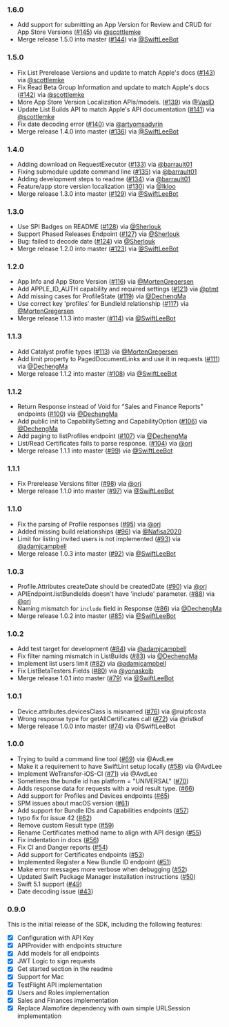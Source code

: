 ### 1.6.0
- Add support for submitting an App Version for Review and CRUD for App Store Versions ([#145](https://github.com/AvdLee/appstoreconnect-swift-sdk/pull/145)) via [@scottlemke](https://github.com/scottlemke)
- Merge release 1.5.0 into master ([#144](https://github.com/AvdLee/appstoreconnect-swift-sdk/pull/144)) via [@SwiftLeeBot](https://github.com/SwiftLeeBot)

### 1.5.0
- Fix List Prerelease Versions and update to match Apple's docs ([#143](https://github.com/AvdLee/appstoreconnect-swift-sdk/pull/143)) via [@scottlemke](https://github.com/scottlemke)
- Fix Read Beta Group Information and update to match Apple's docs ([#142](https://github.com/AvdLee/appstoreconnect-swift-sdk/pull/142)) via [@scottlemke](https://github.com/scottlemke)
- More App Store Version Localization APIs/models. ([#139](https://github.com/AvdLee/appstoreconnect-swift-sdk/pull/139)) via [@VaslD](https://github.com/VaslD)
- Update List Builds API to match Apple's API documentation ([#141](https://github.com/AvdLee/appstoreconnect-swift-sdk/pull/141)) via [@scottlemke](https://github.com/scottlemke)
- Fix date decoding error ([#140](https://github.com/AvdLee/appstoreconnect-swift-sdk/pull/140)) via [@artyomsadyrin](https://github.com/artyomsadyrin)
- Merge release 1.4.0 into master ([#136](https://github.com/AvdLee/appstoreconnect-swift-sdk/pull/136)) via [@SwiftLeeBot](https://github.com/SwiftLeeBot)

### 1.4.0
- Adding download on RequestExecutor ([#133](https://github.com/AvdLee/appstoreconnect-swift-sdk/pull/133)) via [@barrault01](https://github.com/barrault01)
- Fixing submodule update command line ([#135](https://github.com/AvdLee/appstoreconnect-swift-sdk/pull/135)) via [@barrault01](https://github.com/barrault01)
- Adding development steps to readme ([#134](https://github.com/AvdLee/appstoreconnect-swift-sdk/pull/134)) via [@barrault01](https://github.com/barrault01)
- Feature/app store version localization ([#130](https://github.com/AvdLee/appstoreconnect-swift-sdk/pull/130)) via [@Ikloo](https://github.com/Ikloo)
- Merge release 1.3.0 into master ([#129](https://github.com/AvdLee/appstoreconnect-swift-sdk/pull/129)) via [@SwiftLeeBot](https://github.com/SwiftLeeBot)

### 1.3.0
- Use SPI Badges on README ([#128](https://github.com/AvdLee/appstoreconnect-swift-sdk/pull/128)) via [@Sherlouk](https://github.com/Sherlouk)
- Support Phased Releases Endpoint ([#127](https://github.com/AvdLee/appstoreconnect-swift-sdk/pull/127)) via [@Sherlouk](https://github.com/Sherlouk)
- Bug: failed to decode date ([#124](https://github.com/AvdLee/appstoreconnect-swift-sdk/issues/124)) via [@Sherlouk](https://github.com/Sherlouk)
- Merge release 1.2.0 into master ([#123](https://github.com/AvdLee/appstoreconnect-swift-sdk/pull/123)) via [@SwiftLeeBot](https://github.com/SwiftLeeBot)

### 1.2.0
- App Info and App Store Version ([#116](https://github.com/AvdLee/appstoreconnect-swift-sdk/pull/116)) via [@MortenGregersen](https://github.com/MortenGregersen)
- Add APPLE_ID_AUTH capability and required settings ([#121](https://github.com/AvdLee/appstoreconnect-swift-sdk/pull/121)) via [@ptmt](https://github.com/ptmt)
- Add missing cases for ProfileState ([#119](https://github.com/AvdLee/appstoreconnect-swift-sdk/pull/119)) via [@DechengMa](https://github.com/DechengMa)
- Use correct key 'profiles' for BundleId relationship ([#117](https://github.com/AvdLee/appstoreconnect-swift-sdk/pull/117)) via [@MortenGregersen](https://github.com/MortenGregersen)
- Merge release 1.1.3 into master ([#114](https://github.com/AvdLee/appstoreconnect-swift-sdk/pull/114)) via [@SwiftLeeBot](https://github.com/SwiftLeeBot)

### 1.1.3
- Add Catalyst profile types ([#113](https://github.com/AvdLee/appstoreconnect-swift-sdk/pull/113)) via [@MortenGregersen](https://github.com/MortenGregersen)
- Add limit property to PagedDocumentLinks and use it in requests ([#111](https://github.com/AvdLee/appstoreconnect-swift-sdk/pull/111)) via [@DechengMa](https://github.com/DechengMa)
- Merge release 1.1.2 into master ([#108](https://github.com/AvdLee/appstoreconnect-swift-sdk/pull/108)) via [@SwiftLeeBot](https://github.com/SwiftLeeBot)

### 1.1.2
- Return Response instead of Void for "Sales and Finance Reports" endpoints ([#100](https://github.com/AvdLee/appstoreconnect-swift-sdk/issues/100)) via [@DechengMa](https://github.com/DechengMa)
- Add public init to CapabilitySetting and CapabilityOption ([#106](https://github.com/AvdLee/appstoreconnect-swift-sdk/pull/106)) via [@DechengMa](https://github.com/DechengMa)
- Add paging to listProfiles endpoint ([#107](https://github.com/AvdLee/appstoreconnect-swift-sdk/pull/107)) via [@DechengMa](https://github.com/DechengMa)
- List/Read Certificates fails to parse response. ([#104](https://github.com/AvdLee/appstoreconnect-swift-sdk/issues/104)) via [@orj](https://github.com/orj)
- Merge release 1.1.1 into master ([#99](https://github.com/AvdLee/appstoreconnect-swift-sdk/pull/99)) via [@SwiftLeeBot](https://github.com/SwiftLeeBot)

### 1.1.1
- Fix Prerelease Versions filter ([#98](https://github.com/AvdLee/appstoreconnect-swift-sdk/pull/98)) via [@orj](https://github.com/orj)
- Merge release 1.1.0 into master ([#97](https://github.com/AvdLee/appstoreconnect-swift-sdk/pull/97)) via [@SwiftLeeBot](https://github.com/SwiftLeeBot)

### 1.1.0
- Fix the parsing of Profile responses ([#95](https://github.com/AvdLee/appstoreconnect-swift-sdk/pull/95)) via [@orj](https://github.com/orj)
- Added missing build relationships ([#96](https://github.com/AvdLee/appstoreconnect-swift-sdk/pull/96)) via [@Nafisa2020](https://github.com/Nafisa2020)
- Limit for listing invited users is not implemented ([#93](https://github.com/AvdLee/appstoreconnect-swift-sdk/issues/93)) via [@adamjcampbell](https://github.com/adamjcampbell)
- Merge release 1.0.3 into master ([#92](https://github.com/AvdLee/appstoreconnect-swift-sdk/pull/92)) via [@SwiftLeeBot](https://github.com/SwiftLeeBot)

### 1.0.3
- Profile.Attributes createDate should be createdDate ([#90](https://github.com/AvdLee/appstoreconnect-swift-sdk/issues/90)) via [@orj](https://github.com/orj)
- APIEndpoint.listBundleIds doesn't have 'include' parameter. ([#88](https://github.com/AvdLee/appstoreconnect-swift-sdk/issues/88)) via [@orj](https://github.com/orj)
- Naming mismatch for `include` field in Response ([#86](https://github.com/AvdLee/appstoreconnect-swift-sdk/issues/86)) via [@DechengMa](https://github.com/DechengMa)
- Merge release 1.0.2 into master ([#85](https://github.com/AvdLee/appstoreconnect-swift-sdk/pull/85)) via [@SwiftLeeBot](https://github.com/SwiftLeeBot)

### 1.0.2
- Add test target for development ([#84](https://github.com/AvdLee/appstoreconnect-swift-sdk/pull/84)) via [@adamjcampbell](https://github.com/adamjcampbell)
- Fix filter naming mismatch in ListBuilds ([#83](https://github.com/AvdLee/appstoreconnect-swift-sdk/pull/83)) via [@DechengMa](https://github.com/DechengMa)
- Implement list users limit ([#82](https://github.com/AvdLee/appstoreconnect-swift-sdk/pull/82)) via [@adamjcampbell](https://github.com/adamjcampbell)
- Fix ListBetaTesters.Fields ([#80](https://github.com/AvdLee/appstoreconnect-swift-sdk/pull/80)) via [@yonaskolb](https://github.com/yonaskolb)
- Merge release 1.0.1 into master ([#79](https://github.com/AvdLee/appstoreconnect-swift-sdk/pull/79)) via [@SwiftLeeBot](https://github.com/SwiftLeeBot)

### 1.0.1
- Device.attributes.devicesClass is misnamed ([#76](https://github.com/AvdLee/appstoreconnect-swift-sdk/issues/76)) via @ruipfcosta
- Wrong response type for getAllCertificates call ([#72](https://github.com/AvdLee/appstoreconnect-swift-sdk/pull/72)) via @ristkof
- Merge release 1.0.0 into master ([#74](https://github.com/AvdLee/appstoreconnect-swift-sdk/pull/74)) via @SwiftLeeBot

### 1.0.0
- Trying to build a command line tool ([#69](https://github.com/AvdLee/appstoreconnect-swift-sdk/issues/69)) via @AvdLee
- Make it a requirement to have SwiftLint setup locally ([#58](https://github.com/AvdLee/appstoreconnect-swift-sdk/issues/58)) via @AvdLee
- Implement WeTransfer-iOS-CI ([#71](https://github.com/AvdLee/appstoreconnect-swift-sdk/issues/71)) via @AvdLee
- Sometimes the bundle id has platform = "UNIVERSAL" ([#70](https://github.com/AvdLee/appstoreconnect-swift-sdk/pull/70))
- Adds response data for requests with a void result type. ([#66](https://github.com/AvdLee/appstoreconnect-swift-sdk/pull/66))
- Add support for Profiles and Devices endpoints ([#65](https://github.com/AvdLee/appstoreconnect-swift-sdk/pull/65))
- SPM issues about macOS version ([#61](https://github.com/AvdLee/appstoreconnect-swift-sdk/issues/61))
- Add support for Bundle IDs and Capabilities endpoints ([#57](https://github.com/AvdLee/appstoreconnect-swift-sdk/pull/57))
- typo fix for issue 42 ([#62](https://github.com/AvdLee/appstoreconnect-swift-sdk/pull/62))
- Remove custom Result type ([#59](https://github.com/AvdLee/appstoreconnect-swift-sdk/pull/59))
- Rename Certificates method name to align with API design ([#55](https://github.com/AvdLee/appstoreconnect-swift-sdk/pull/55))
- Fix indentation in docs ([#56](https://github.com/AvdLee/appstoreconnect-swift-sdk/pull/56))
- Fix CI and Danger reports ([#54](https://github.com/AvdLee/appstoreconnect-swift-sdk/pull/54))
- Add support for Certificates endpoints ([#53](https://github.com/AvdLee/appstoreconnect-swift-sdk/pull/53))
- Implemented Register a New Bundle ID endpoint ([#51](https://github.com/AvdLee/appstoreconnect-swift-sdk/pull/51))
- Make error messages more verbose when debugging ([#52](https://github.com/AvdLee/appstoreconnect-swift-sdk/pull/52))
- Updated Swift Package Manager installation instructions ([#50](https://github.com/AvdLee/appstoreconnect-swift-sdk/pull/50))
- Swift 5.1 support ([#49](https://github.com/AvdLee/appstoreconnect-swift-sdk/pull/49))
- Date decoding issue ([#43](https://github.com/AvdLee/appstoreconnect-swift-sdk/issues/43))

### 0.9.0
This is the initial release of the SDK, including the following features:

- [x] Configuration with API Key
- [x] APIProvider with endpoints structure
- [x] Add models for all endpoints
- [x] JWT Logic to sign requests
- [x] Get started section in the readme
- [x] Support for Mac
- [x] TestFlight API implementation
- [x] Users and Roles implementation
- [x] Sales and Finances implementation
- [x] Replace Alamofire dependency with own simple URLSession implementation